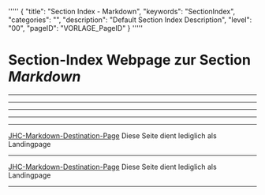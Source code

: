 '''''
{
"title": "Section Index - Markdown",
"keywords": "SectionIndex",
"categories": "",
"description": "Default Section Index Description",
"level": "00",
"pageID": "VORLAGE_PageID"
}
'''''


<h1>Section-Index Webpage zur Section <i>Markdown</i></h1>

<hr><hr><hr><hr><hr>


[JHC-Markdown-Destination-Page](./DestinationMarkDownCheatSheet.md)
Diese Seite dient lediglich als Landingpage<hr>


[JHC-Markdown-Destination-Page](./MarkDownCheatSheet.md)
Diese Seite dient lediglich als Landingpage<hr>